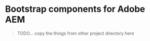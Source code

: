 Bootstrap components for Adobe AEM
==================================


> TODO... copy the things from other project directory here
